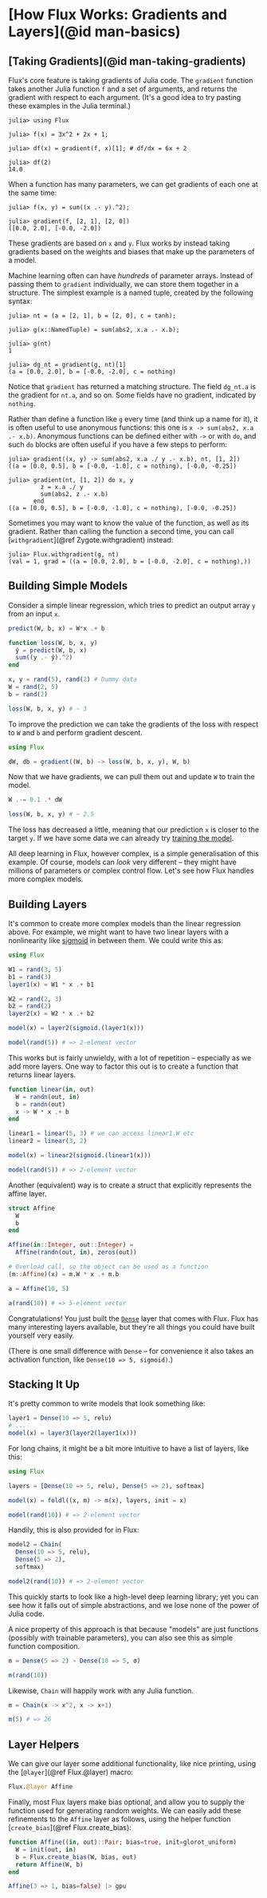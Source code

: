 # [How Flux Works: Gradients and Layers](@id man-basics)

## [Taking Gradients](@id man-taking-gradients)

Flux's core feature is taking gradients of Julia code. The `gradient` function takes another Julia function `f` and a set of arguments, and returns the gradient with respect to each argument. (It's a good idea to try pasting these examples in the Julia terminal.)

```jldoctest basics
julia> using Flux

julia> f(x) = 3x^2 + 2x + 1;

julia> df(x) = gradient(f, x)[1]; # df/dx = 6x + 2

julia> df(2)
14.0
```

When a function has many parameters, we can get gradients of each one at the same time:

```jldoctest basics
julia> f(x, y) = sum((x .- y).^2);

julia> gradient(f, [2, 1], [2, 0])
([0.0, 2.0], [-0.0, -2.0])
```

These gradients are based on `x` and `y`. Flux works by instead taking gradients based on the weights and biases that make up the parameters of a model.

Machine learning often can have *hundreds* of parameter arrays.
Instead of passing them to `gradient` individually, we can store them together in a structure.
The simplest example is a named tuple, created by the following syntax:

```jldoctest basics
julia> nt = (a = [2, 1], b = [2, 0], c = tanh);

julia> g(x::NamedTuple) = sum(abs2, x.a .- x.b);

julia> g(nt)
1

julia> dg_nt = gradient(g, nt)[1]
(a = [0.0, 2.0], b = [-0.0, -2.0], c = nothing)
```

Notice that `gradient` has returned a matching structure. The field `dg_nt.a` is the gradient
for `nt.a`, and so on. Some fields have no gradient, indicated by `nothing`. 

Rather than define a function like `g` every time (and think up a name for it),
it is often useful to use anonymous functions: this one is `x -> sum(abs2, x.a .- x.b)`.
Anonymous functions can be defined either with `->` or with `do`,
and such `do` blocks are often useful if you have a few steps to perform:

```jldoctest basics
julia> gradient((x, y) -> sum(abs2, x.a ./ y .- x.b), nt, [1, 2])
((a = [0.0, 0.5], b = [-0.0, -1.0], c = nothing), [-0.0, -0.25])

julia> gradient(nt, [1, 2]) do x, y
         z = x.a ./ y
         sum(abs2, z .- x.b)
       end
((a = [0.0, 0.5], b = [-0.0, -1.0], c = nothing), [-0.0, -0.25])
```

Sometimes you may want to know the value of the function, as well as its gradient.
Rather than calling the function a second time, you can call [`withgradient`](@ref Zygote.withgradient) instead:

```
julia> Flux.withgradient(g, nt)
(val = 1, grad = ((a = [0.0, 2.0], b = [-0.0, -2.0], c = nothing),))
```

## Building Simple Models

Consider a simple linear regression, which tries to predict an output array `y` from an input `x`.

```julia
predict(W, b, x) = W*x .+ b

function loss(W, b, x, y)
  ŷ = predict(W, b, x)
  sum((y .- ŷ).^2)
end

x, y = rand(5), rand(2) # Dummy data
W = rand(2, 5)
b = rand(2)

loss(W, b, x, y) # ~ 3
```

To improve the prediction we can take the gradients of the loss with respect to `W` and `b` and perform gradient descent.

```julia
using Flux

dW, db = gradient((W, b) -> loss(W, b, x, y), W, b)
```

Now that we have gradients, we can pull them out and update `W` to train the model.

```julia
W .-= 0.1 .* dW

loss(W, b, x, y) # ~ 2.5
```

The loss has decreased a little, meaning that our prediction `x` is closer to the target `y`. If we have some data we can already try [training the model](../training/training.md).

All deep learning in Flux, however complex, is a simple generalisation of this example. Of course, models can *look* very different – they might have millions of parameters or complex control flow. Let's see how Flux handles more complex models.

## Building Layers

It's common to create more complex models than the linear regression above. For example, we might want to have two linear layers with a nonlinearity like [sigmoid](https://en.wikipedia.org/wiki/Sigmoid_function) in between them. We could write this as:

```julia
using Flux

W1 = rand(3, 5)
b1 = rand(3)
layer1(x) = W1 * x .+ b1

W2 = rand(2, 3)
b2 = rand(2)
layer2(x) = W2 * x .+ b2

model(x) = layer2(sigmoid.(layer1(x)))

model(rand(5)) # => 2-element vector
```

This works but is fairly unwieldy, with a lot of repetition – especially as we add more layers. One way to factor this out is to create a function that returns linear layers.

```julia
function linear(in, out)
  W = randn(out, in)
  b = randn(out)
  x -> W * x .+ b
end

linear1 = linear(5, 3) # we can access linear1.W etc
linear2 = linear(3, 2)

model(x) = linear2(sigmoid.(linear1(x)))

model(rand(5)) # => 2-element vector
```

Another (equivalent) way is to create a struct that explicitly represents the affine layer.

```julia
struct Affine
  W
  b
end

Affine(in::Integer, out::Integer) =
  Affine(randn(out, in), zeros(out))

# Overload call, so the object can be used as a function
(m::Affine)(x) = m.W * x .+ m.b

a = Affine(10, 5)

a(rand(10)) # => 5-element vector
```

Congratulations! You just built the [`Dense`](@ref) layer that comes with Flux. Flux has many interesting layers available, but they're all things you could have built yourself very easily.

(There is one small difference with `Dense` – for convenience it also takes an activation function, like `Dense(10 => 5, sigmoid)`.)

## Stacking It Up

It's pretty common to write models that look something like:

```julia
layer1 = Dense(10 => 5, relu)
# ...
model(x) = layer3(layer2(layer1(x)))
```

For long chains, it might be a bit more intuitive to have a list of layers, like this:

```julia
using Flux

layers = [Dense(10 => 5, relu), Dense(5 => 2), softmax]

model(x) = foldl((x, m) -> m(x), layers, init = x)

model(rand(10)) # => 2-element vector
```

Handily, this is also provided for in Flux:

```julia
model2 = Chain(
  Dense(10 => 5, relu),
  Dense(5 => 2),
  softmax)

model2(rand(10)) # => 2-element vector
```

This quickly starts to look like a high-level deep learning library; yet you can see how it falls out of simple abstractions, and we lose none of the power of Julia code.

A nice property of this approach is that because "models" are just functions (possibly with trainable parameters), you can also see this as simple function composition.

```julia
m = Dense(5 => 2) ∘ Dense(10 => 5, σ)

m(rand(10))
```

Likewise, `Chain` will happily work with any Julia function.

```julia
m = Chain(x -> x^2, x -> x+1)

m(5) # => 26
```

## Layer Helpers

We can give our layer some additional functionality, like nice printing, using the [`@layer`](@ref Flux.@layer) macro:

```julia
Flux.@layer Affine
```

Finally, most Flux layers make bias optional, and allow you to supply the function used for generating random weights. We can easily add these refinements to the `Affine` layer as follows, using the helper function [`create_bias`](@ref Flux.create_bias):

```julia
function Affine((in, out)::Pair; bias=true, init=glorot_uniform)
  W = init(out, in)
  b = Flux.create_bias(W, bias, out)
  return Affine(W, b)
end

Affine(3 => 1, bias=false) |> gpu
```

